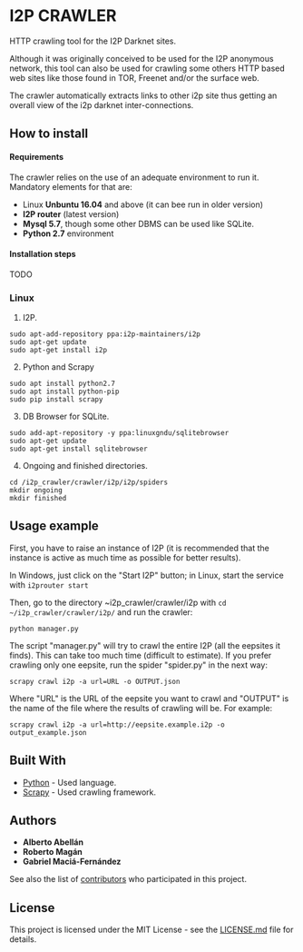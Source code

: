 # I2P CRAWLER

HTTP crawling tool for the I2P Darknet sites.

Although it was originally conceived to be used for the I2P anonymous network, 
this tool can also be used for crawling some others HTTP based web sites 
like those found in TOR, Freenet and/or the surface web. 

The crawler automatically extracts links to other i2p site thus getting an overall 
view of the i2p darknet inter-connections.

## How to install

#### Requirements

The crawler relies on the use of an adequate environment to run it. Mandatory elements
for that are:

- Linux **Unbuntu 16.04** and above (it can bee run in older version)
- **I2P router** (latest version)
- **Mysql 5.7**, though some other DBMS can be used like SQLite.
- **Python 2.7** environment

#### Installation steps
TODO

### Linux

1) I2P.

```
sudo apt-add-repository ppa:i2p-maintainers/i2p
sudo apt-get update
sudo apt-get install i2p
```

2) Python and Scrapy

```
sudo apt install python2.7
sudo apt install python-pip
sudo pip install scrapy
```

3) DB Browser for SQLite.

```
sudo add-apt-repository -y ppa:linuxgndu/sqlitebrowser
sudo apt-get update
sudo apt-get install sqlitebrowser
```

4) Ongoing and finished directories.

```
cd /i2p_crawler/crawler/i2p/i2p/spiders
mkdir ongoing
mkdir finished
```

## Usage example

First, you have to raise an instance of I2P (it is recommended that the instance is active as much time as possible for better results).

In Windows, just click on the "Start I2P" button; in Linux, start the service with ```i2prouter start```

Then, go to the directory ~i2p_crawler/crawler/i2p with ```cd ~/i2p_crawler/crawler/i2p/``` and run the crawler:

```
python manager.py
```

The script "manager.py" will try to crawl the entire I2P (all the eepsites it finds). This can take too much time (difficult to estimate).
If you prefer crawling only one eepsite, run the spider "spider.py" in the next way:

```
scrapy crawl i2p -a url=URL -o OUTPUT.json
```

Where "URL" is the URL of the eepsite you want to crawl and "OUTPUT" is the name of the file where the results of crawling will be.
For example:

```
scrapy crawl i2p -a url=http://eepsite.example.i2p -o output_example.json
```

## Built With

* [Python](https://www.python.org) - Used language.
* [Scrapy](https://scrapy.org) - Used crawling framework.

## Authors

* **Alberto Abellán**
* **Roberto Magán**
* **Gabriel Maciá-Fernández**

See also the list of [contributors](https://github.com/Abellan09/i2p_crawler/graphs/contributors) who participated in this project.

## License

This project is licensed under the MIT License - see the [LICENSE.md](LICENSE.md) file for details.
